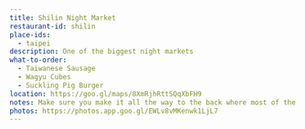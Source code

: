 ```yaml
---
title: Shilin Night Market
restaurant-id: shilin
place-ids:
  - taipei
description: One of the biggest night markets
what-to-order:
  - Taiwanese Sausage
  - Wagyu Cubes
  - Suckling Pig Burger
location: https://goo.gl/maps/8XmRjhRttSQqXbFH9
notes: Make sure you make it all the way to the back where most of the stalls are
photos: https://photos.app.goo.gl/EWLv8vMKenwk1LjL7
---
```

